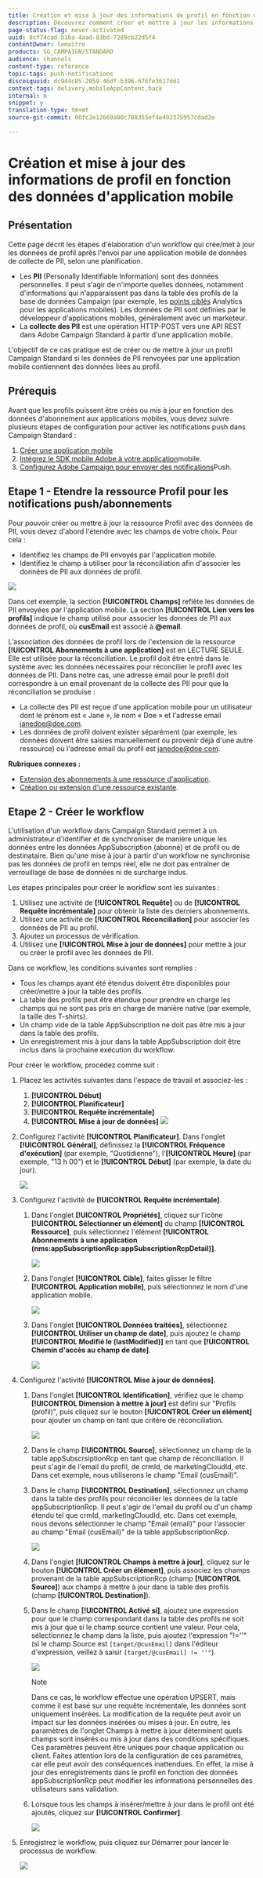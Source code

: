 ```yaml
---
title: Création et mise à jour des informations de profil en fonction des données d'application mobile
description: Découvrez comment créer et mettre à jour les informations de profil en fonction des données d'application mobile.
page-status-flag: never-activated
uuid: 8cf74cad-b1ba-4aad-83bd-7289cb22d5f4
contentOwner: lemaitre
products: SG_CAMPAIGN/STANDARD
audience: channels
content-type: reference
topic-tags: push-notifications
discoiquuid: dc944c85-2059-46df-b396-676fe3617dd1
context-tags: delivery,mobileAppContent,back
internal: n
snippet: y
translation-type: tm+mt
source-git-commit: 00fc2e12669a00c788355ef4e492375957cdad2e

---
```



# Création et mise à jour des informations de profil en fonction des données d'application mobile

## Présentation

Cette page décrit les étapes d'élaboration d'un workflow qui crée/met à jour les données de profil après l'envoi par une application mobile de données de collecte de PII, selon une planification.

* Les **PII** (Personally Identifiable Information) sont des données personnelles. Il peut s'agir de n'importe quelles données, notamment d'informations qui n'apparaissent pas dans la table des profils de la base de données Campaign (par exemple, les [points ciblés](../../integrating/using/about-campaign-points-of-interest-data-integration.md) Analytics pour les applications mobiles). Les données de PII sont définies par le développeur d'applications mobiles, généralement avec un marketeur.
* La **collecte des PII** est une opération HTTP-POST vers une API REST dans Adobe Campaign Standard à partir d'une application mobile.

L'objectif de ce cas pratique est de créer ou de mettre à jour un profil Campaign Standard si les données de PII renvoyées par une application mobile contiennent des données liées au profil.

## Prérequis

Avant que les profils puissent être créés ou mis à jour en fonction des données d'abonnement aux applications mobiles, vous devez suivre plusieurs étapes de configuration pour activer les notifications push dans Campaign Standard :

1. [Créer une application mobile](../../administration/using/configuring-a-mobile-application.md)
1. [Intégrez le SDK mobile Adobe à votre application](https://helpx.adobe.com/campaign/kb/integrate-mobile-sdk.html)mobile.
1. [Configurez Adobe Campaign pour envoyer des notifications](https://helpx.adobe.com/campaign/kb/configuring-app-sdkv4.html)Push.

## Etape 1 - Etendre la ressource Profil pour les notifications push/abonnements

Pour pouvoir créer ou mettre à jour la ressource Profil avec des données de PII, vous devez d'abord l'étendre avec les champs de votre choix. Pour cela :

* Identifiez les champs de PII envoyés par l'application mobile.
* Identifiez le champ à utiliser pour la réconciliation afin d'associer les données de PII aux données de profil.

![](assets/update_profile1.png)

Dans cet exemple, la section **[!UICONTROL Champs]** reflète les données de PII envoyées par l'application mobile. La section **[!UICONTROL Lien vers les profils]** indique le champ utilisé pour associer les données de PII aux données de profil, où **cusEmail** est associé à **@email**.

L'association des données de profil lors de l'extension de la ressource **[!UICONTROL Abonnements à une application]** est en LECTURE SEULE. Elle est utilisée pour la réconciliation. Le profil doit être entré dans le système avec les données nécessaires pour réconcilier le profil avec les données de PII. Dans notre cas, une adresse email pour le profil doit correspondre à un email provenant de la collecte des PII pour que la réconciliation se produise :

* La collecte des PII est reçue d'une application mobile pour un utilisateur dont le prénom est « Jane », le nom « Doe » et l'adresse email janedoe@doe.com.
* Les données de profil doivent exister séparément (par exemple, les données doivent être saisies manuellement ou provenir déjà d'une autre ressource) où l'adresse email du profil est janedoe@doe.com.

**Rubriques connexes :**

* [Extension des abonnements à une ressource d'application](../../developing/using/extending-the-subscriptions-to-an-application-resource.md).
* [Création ou extension d'une ressource existante](../../developing/using/key-steps-to-add-a-resource.md).

## Etape 2 - Créer le workflow

L'utilisation d'un workflow dans Campaign Standard permet à un administrateur d'identifier et de synchroniser de manière unique les données entre les données AppSubscription (abonné) et de profil ou de destinataire. Bien qu'une mise à jour à partir d'un workflow ne synchronise pas les données de profil en temps réel, elle ne doit pas entraîner de verrouillage de base de données ni de surcharge indus.

Les étapes principales pour créer le workflow sont les suivantes :

1. Utilisez une activité de **[!UICONTROL Requête]** ou de **[!UICONTROL Requête incrémentale]** pour obtenir la liste des derniers abonnements.
1. Utilisez une activité de **[!UICONTROL Réconciliation]** pour associer les données de PII au profil.
1. Ajoutez un processus de vérification.
1. Utilisez une **[!UICONTROL Mise à jour de données]** pour mettre à jour ou créer le profil avec les données de PII.

Dans ce workflow, les conditions suivantes sont remplies :

* Tous les champs ayant été étendus doivent être disponibles pour créer/mettre à jour la table des profils.
* La table des profils peut être étendue pour prendre en charge les champs qui ne sont pas pris en charge de manière native (par exemple, la taille des T-shirts).
* Un champ vide de la table AppSubscription ne doit pas être mis à jour dans la table des profils.
* Un enregistrement mis à jour dans la table AppSubscription doit être inclus dans la prochaine exécution du workflow.

Pour créer le workflow, procédez comme suit :

1. Placez les activités suivantes dans l'espace de travail et associez-les :
   1. **[!UICONTROL Début]**
   1. **[!UICONTROL Planificateur]**
   1. **[!UICONTROL Requête incrémentale]**
   1. **[!UICONTROL Mise à jour de données]**
   ![](assets/update_profile0.png)

1. Configurez l'activité **[!UICONTROL Planificateur]**. Dans l'onglet **[!UICONTROL Général]**, définissez la **[!UICONTROL Fréquence d'exécution]** (par exemple, "Quotidienne"), l'**[!UICONTROL Heure]** (par exemple, "13 h 00") et le **[!UICONTROL Début]** (par exemple, la date du jour).

   ![](assets/update_profile2.png)

1. Configurez l'activité de **[!UICONTROL Requête incrémentale]**.
   1. Dans l'onglet **[!UICONTROL Propriétés]**, cliquez sur l'icône **[!UICONTROL Sélectionner un élément]** du champ **[!UICONTROL Ressource]**, puis sélectionnez l'élément **[!UICONTROL Abonnements à une application (nms:appSubscriptionRcp:appSubscriptionRcpDetail)]**.

      ![](assets/update_profile3.png)

   1. Dans l'onglet **[!UICONTROL Cible]**, faites glisser le filtre **[!UICONTROL Application mobile]**, puis sélectionnez le nom d'une application mobile.

      ![](assets/update_profile4.png)

   1. Dans l'onglet **[!UICONTROL Données traitées]**, sélectionnez **[!UICONTROL Utiliser un champ de date]**, puis ajoutez le champ **[!UICONTROL Modifié le (lastModified)]** en tant que **[!UICONTROL Chemin d'accès au champ de date]**.

      ![](assets/update_profile5.png)

1. Configurez l'activité **[!UICONTROL Mise à jour de données]**.
   1. Dans l'onglet **[!UICONTROL Identification]**, vérifiez que le champ **[!UICONTROL Dimension à mettre à jour]** est défini sur "Profils (profil)", puis cliquez sur le bouton **[!UICONTROL Créer un élément]** pour ajouter un champ en tant que critère de réconciliation.

      ![](assets/update_profile_createelement.png)

   1. Dans le champ **[!UICONTROL Source]**, sélectionnez un champ de la table appSubscrsiptionRcp en tant que champ de réconciliation. Il peut s'agir de l'email du profil, de crmId, de marketingCloudId, etc. Dans cet exemple, nous utiliserons le champ "Email (cusEmail)".
   1. Dans le champ **[!UICONTROL Destination]**, sélectionnez un champ dans la table des profils pour réconcilier les données de la table appSubscriptionRcp. Il peut s'agir de l'email du profil ou d'un champ étendu tel que crmId, marketingCloudId, etc. Dans cet exemple, nous devons sélectionner le champ "Email (email)" pour l'associer au champ "Email (cusEmail)" de la table appSubscriptionRcp.

      ![](assets/update_profile7.png)

   1. Dans l'onglet **[!UICONTROL Champs à mettre à jour]**, cliquez sur le bouton **[!UICONTROL Créer un élément]**, puis associez les champs provenant de la table appSubscriptionRcp (champ **[!UICONTROL Source]**) aux champs à mettre à jour dans la table des profils (champ **[!UICONTROL Destination]**).
   1. Dans le champ **[!UICONTROL Activé si]**, ajoutez une expression pour que le champ correspondant dans la table des profils ne soit mis à jour que si le champ source contient une valeur. Pour cela, sélectionnez le champ dans la liste, puis ajoutez l'expression "!=''" (si le champ Source est `[target/@cusEmail]` dans l'éditeur d'expression, veillez à saisir `[target/@cusEmail] != ''"`).

      ![](assets/update_profile8.png)

      >[!NOTE]
      >
      >Dans ce cas, le workflow effectue une opération UPSERT, mais comme il est basé sur une requête incrémentale, les données sont uniquement insérées. La modification de la requête peut avoir un impact sur les données insérées ou mises à jour.
      >En outre, les paramètres de l'onglet Champs à mettre à jour déterminent quels champs sont insérés ou mis à jour dans des conditions spécifiques. Ces paramètres peuvent être uniques pour chaque application ou client. Faites attention lors de la configuration de ces paramètres, car elle peut avoir des conséquences inattendues. En effet, la mise à jour des enregistrements dans le profil en fonction des données appSubscriptionRcp peut modifier les informations personnelles des utilisateurs sans validation.

   1. Lorsque tous les champs à insérer/mettre à jour dans le profil ont été ajoutés, cliquez sur **[!UICONTROL Confirmer]**.

      ![](assets/update_profile9.png)

1. Enregistrez le workflow, puis cliquez sur Démarrer pour lancer le processus de workflow.

   ![](assets/update_profile10.png)
